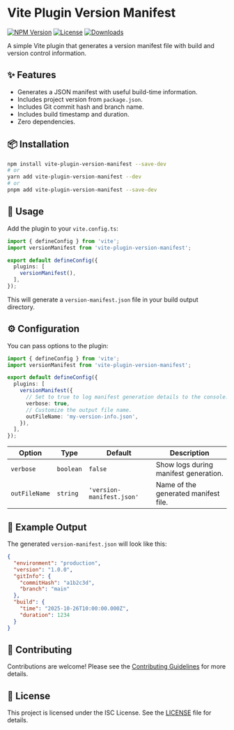 # Vite Plugin Version Manifest

[![NPM Version](https://img.shields.io/npm/v/vite-plugin-version-manifest.svg)](https://www.npmjs.com/package/vite-plugin-version-manifest)
[![License](https://img.shields.io/npm/l/vite-plugin-version-manifest.svg)](./LICENSE)
[![Downloads](https://img.shields.io/npm/dt/vite-plugin-version-manifest.svg)](https://www.npmjs.com/package/vite-plugin-version-manifest)

A simple Vite plugin that generates a version manifest file with build and version control information.

## ✨ Features

- Generates a JSON manifest with useful build-time information.
- Includes project version from `package.json`.
- Includes Git commit hash and branch name.
- Includes build timestamp and duration.
- Zero dependencies.

## 📦 Installation

```bash
npm install vite-plugin-version-manifest --save-dev
# or
yarn add vite-plugin-version-manifest --dev
# or
pnpm add vite-plugin-version-manifest --save-dev
```

## 🚀 Usage

Add the plugin to your `vite.config.ts`:

```typescript
import { defineConfig } from 'vite';
import versionManifest from 'vite-plugin-version-manifest';

export default defineConfig({
  plugins: [
    versionManifest(),
  ],
});
```

This will generate a `version-manifest.json` file in your build output directory.

## ⚙️ Configuration

You can pass options to the plugin:

```typescript
import { defineConfig } from 'vite';
import versionManifest from 'vite-plugin-version-manifest';

export default defineConfig({
  plugins: [
    versionManifest({
      // Set to true to log manifest generation details to the console.
      verbose: true,
      // Customize the output file name.
      outFileName: 'my-version-info.json',
    }),
  ],
});
```

| Option        | Type      | Default                   | Description                               |
|---------------|-----------|---------------------------|-------------------------------------------|
| `verbose`     | `boolean` | `false`                   | Show logs during manifest generation.     |
| `outFileName` | `string`  | `'version-manifest.json'` | Name of the generated manifest file.      |

## 📄 Example Output

The generated `version-manifest.json` will look like this:

```json
{
  "environment": "production",
  "version": "1.0.0",
  "gitInfo": {
    "commitHash": "a1b2c3d",
    "branch": "main"
  },
  "build": {
    "time": "2025-10-26T10:00:00.000Z",
    "duration": 1234
  }
}
```

## 🤝 Contributing

Contributions are welcome! Please see the [Contributing Guidelines](./CONTRIBUTING.md) for more details.

## 📝 License

This project is licensed under the ISC License. See the [LICENSE](./LICENSE) file for details.
